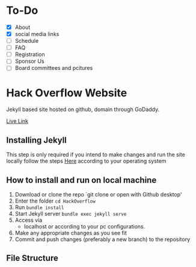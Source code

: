# To-Do
- [x] About
- [x] social media links
- [ ] Schedule
- [ ] FAQ
- [ ] Registration
- [ ] Sponsor Us
- [ ] Board committees and pcitures

# Hack Overflow Website

Jekyll based site hosted on github, domain through GoDaddy.

[Live Link](https://hackoverflow.org)

## Installing Jekyll

This step is only required if you intend to make changes and run the site locally
follow the steps [Here](https://jekyllrb.com/docs/) according to your operating system

## How to install and run on local machine

1. Download or clone the repo
   `git clone or open with Github desktop'
2. Enter the folder
   `cd HackOverflow`
3. Run
   `bundle install`
4. Start Jekyll server
   `bundle exec jekyll serve`
5. Access via
   - localhost or according to your pc configurations.
6. Make any appropriate changes as you see fit
7. Commit and push changes (preferably a new branch) to the repository

## File Structure
